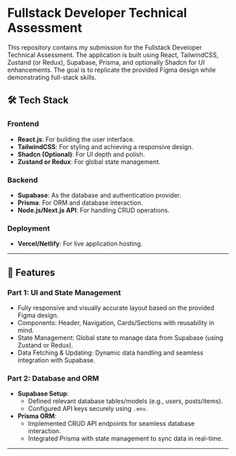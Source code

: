 # Fullstack Developer Technical Assessment

This repository contains my submission for the Fullstack Developer Technical Assessment. The application is built using React, TailwindCSS, Zustand (or Redux), Supabase, Prisma, and optionally Shadcn for UI enhancements. The goal is to replicate the provided Figma design while demonstrating full-stack skills.


## 🛠️ Tech Stack

### Frontend
- **React.js**: For building the user interface.
- **TailwindCSS**: For styling and achieving a responsive design.
- **Shadcn (Optional)**: For UI depth and polish.
- **Zustand or Redux**: For global state management.

### Backend
- **Supabase**: As the database and authentication provider.
- **Prisma**: For ORM and database interaction.
- **Node.js/Next.js API**: For handling CRUD operations.

### Deployment
- **Vercel/Netlify**: For live application hosting.

---

## 📖 Features

### Part 1: UI and State Management
- Fully responsive and visually accurate layout based on the provided Figma design.
- Components: Header, Navigation, Cards/Sections with reusability in mind.
- State Management: Global state to manage data from Supabase (using Zustand or Redux).
- Data Fetching & Updating: Dynamic data handling and seamless integration with Supabase.

### Part 2: Database and ORM
- **Supabase Setup**:
  - Defined relevant database tables/models (e.g., users, posts/items).
  - Configured API keys securely using `.env`.
- **Prisma ORM**:
  - Implemented CRUD API endpoints for seamless database interaction.
  - Integrated Prisma with state management to sync data in real-time.

---